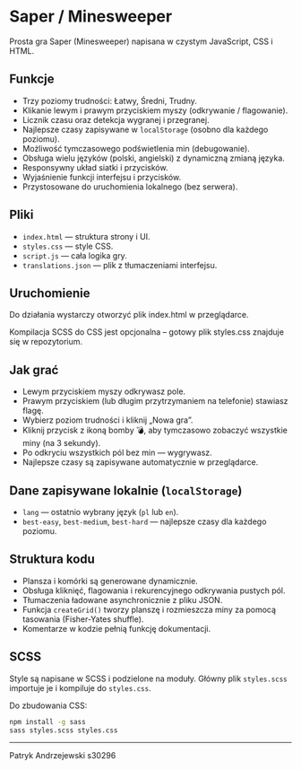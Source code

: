 # Saper / Minesweeper

Prosta gra Saper (Minesweeper) napisana w czystym JavaScript, CSS i HTML.

## Funkcje

- Trzy poziomy trudności: Łatwy, Średni, Trudny.
- Klikanie lewym i prawym przyciskiem myszy (odkrywanie / flagowanie).
- Licznik czasu oraz detekcja wygranej i przegranej.
- Najlepsze czasy zapisywane w `localStorage` (osobno dla każdego poziomu).
- Możliwość tymczasowego podświetlenia min (debugowanie).
- Obsługa wielu języków (polski, angielski) z dynamiczną zmianą języka.
- Responsywny układ siatki i przycisków.
- Wyjaśnienie funkcji interfejsu i przycisków.
- Przystosowane do uruchomienia lokalnego (bez serwera).

## Pliki

- `index.html` — struktura strony i UI.
- `styles.css` — style CSS.
- `script.js` — cała logika gry.
- `translations.json` — plik z tłumaczeniami interfejsu.

## Uruchomienie

Do działania wystarczy otworzyć plik index.html w przeglądarce.

Kompilacja SCSS do CSS jest opcjonalna – gotowy plik styles.css znajduje się w repozytorium.

## Jak grać

- Lewym przyciskiem myszy odkrywasz pole.
- Prawym przyciskiem (lub długim przytrzymaniem na telefonie) stawiasz flagę.
- Wybierz poziom trudności i kliknij „Nowa gra”.
- Kliknij przycisk z ikoną bomby 💣, aby tymczasowo zobaczyć wszystkie miny (na 3 sekundy).
- Po odkryciu wszystkich pól bez min — wygrywasz.
- Najlepsze czasy są zapisywane automatycznie w przeglądarce.

## Dane zapisywane lokalnie (`localStorage`)

- `lang` — ostatnio wybrany język (`pl` lub `en`).
- `best-easy`, `best-medium`, `best-hard` — najlepsze czasy dla każdego poziomu.

## Struktura kodu

- Plansza i komórki są generowane dynamicznie.
- Obsługa kliknięć, flagowania i rekurencyjnego odkrywania pustych pól.
- Tłumaczenia ładowane asynchronicznie z pliku JSON.
- Funkcja `createGrid()` tworzy planszę i rozmieszcza miny za pomocą tasowania (Fisher-Yates shuffle).
- Komentarze w kodzie pełnią funkcję dokumentacji.

## SCSS

Style są napisane w SCSS i podzielone na moduły. Główny plik `styles.scss` importuje je i kompiluje do `styles.css`.

Do zbudowania CSS:

```bash
npm install -g sass
sass styles.scss styles.css
```

---

Patryk Andrzejewski s30296
